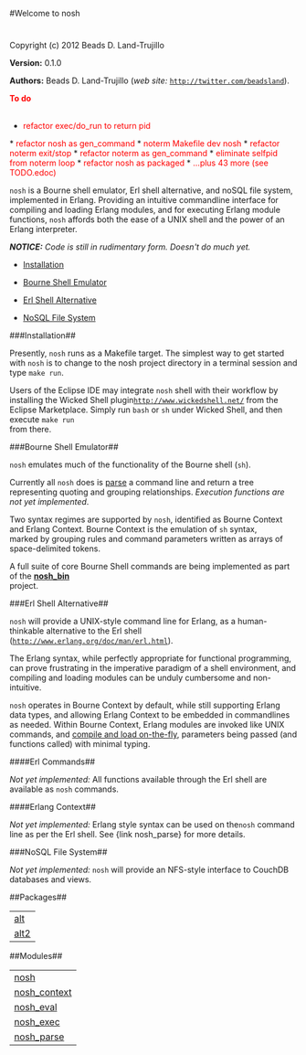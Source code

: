 

#Welcome to nosh#


Copyright (c) 2012 Beads D. Land-Trujillo

__Version:__ 0.1.0

__Authors:__ Beads D. Land-Trujillo (_web site:_ [`http://twitter.com/beadsland`](http://twitter.com/beadsland)).

__<font color="red">To do</font>__
<br></br>

* <font color="red">refactor exec/do_run to return pid
</font>
* <font color="red">refactor nosh as gen_command
</font>
* <font color="red">noterm Makefile dev nosh
</font>
* <font color="red">refactor noterm exit/stop
</font>
* <font color="red">refactor noterm as gen_command
</font>
* <font color="red">eliminate selfpid from noterm loop
</font>
* <font color="red">refactor nosh as packaged
</font>
* <font color="red">...plus 43 more (see TODO.edoc)
</font>


`nosh` is a Bourne shell emulator, Erl shell alternative, and
  noSQL file system,  implemented in Erlang.  Providing an intuitive
  commandline interface for compiling and loading Erlang modules, and for
  executing Erlang module functions, `nosh` affords both the ease of a
UNIX shell and the power of an Erlang interpreter.
 
  

_<strong>NOTICE:</strong> Code is still in rudimentary form. Doesn't  do much yet._
 
  

  * [Installation](#Installation)

  * [Bourne Shell Emulator](#Bourne_Shell_Emulator)

  * [Erl Shell Alternative](#Erl_Shell_Alternative)

  * [NoSQL File System](#NoSQL_File_System)

  
 
  

###<a name="Installation">Installation</a>##

 
  

Presently, `nosh` runs as a Makefile target.  The simplest way to get
  started with `nosh` is to change to the nosh project directory in a
  terminal session and type `make run`.
 
  

Users of the Eclipse IDE may integrate `nosh` shell with their
  workflow by installing the Wicked Shell plugin[`http://www.wickedshell.net/`](http://www.wickedshell.net/) from the Eclipse Marketplace.  Simply
  run `bash` or `sh` under Wicked Shell, and then execute `make run`  
from there.
 
  

###<a name="Bourne_Shell_Emulator">Bourne Shell Emulator</a>##

 
  

`nosh` emulates much of the functionality of the Bourne shell (`sh`).
 
  

Currently all `nosh` does is [parse](nosh_parse.md) a command line
  and return a tree representing quoting and grouping relationships.
  _Execution functions are not yet implemented_.
 
  

Two syntax regimes are supported by `nosh`, identified as Bourne Context
  and Erlang Context.  Bourne Context is the emulation of `sh` syntax,  
marked by grouping rules and command parameters written as arrays of
space-delimited tokens.
 
  

A full suite of core Bourne Shell commands are being implemented as part
  of the __[nosh_bin](http://github.com/beadsland/nosh_bin)__  
project.
 
  

###<a name="Erl_Shell_Alternative">Erl Shell Alternative</a>##

 
  

`nosh` will provide a UNIX-style command line for Erlang, as a
  human-thinkable alternative to the Erl shell
  ([`http://www.erlang.org/doc/man/erl.html`](http://www.erlang.org/doc/man/erl.html)).
 
  

The Erlang syntax, while perfectly appropriate for functional
programming, can prove frustrating in the imperative paradigm of a
shell environment, and compiling and loading modules can be unduly
cumbersome and non-intuitive.
 
  

`nosh` operates in Bourne Context by default, while still supporting
  Erlang data types, and allowing Erlang Context to be embedded in
  commandlines as needed.  Within Bourne Context, Erlang modules are
  invoked like UNIX commands, and [compile and load
  on-the-fly](nosh_load.md), parameters being passed (and functions called) with
minimal typing.
 
  

####<a name="Erl_Commands">Erl Commands</a>##

 
  

_Not yet implemented:_  All functions available through the Erl
  shell are available as `nosh` commands.
 
  

####<a name="Erlang_Context">Erlang Context</a>##

 
  

_Not yet implemented:_  Erlang style syntax can be used on the`nosh` command line as per the Erl shell.  See {link nosh_parse} for
more details.
 
  

###<a name="NoSQL_File_System">NoSQL File System</a>##

 
  _Not yet implemented:_  `nosh` will provide an NFS-style interface
  to CouchDB databases and views.
 

##Packages##


<table width="100%" border="0" summary="list of packages"><tr><td><a href="alt/package-summary.md" class="package">alt</a></td></tr><tr><td><a href="alt2/package-summary.md" class="package">alt2</a></td></tr></table>



##Modules##


<table width="100%" border="0" summary="list of modules">
<tr><td><a href="nosh.md" class="module">nosh</a></td></tr>
<tr><td><a href="nosh_context.md" class="module">nosh_context</a></td></tr>
<tr><td><a href="nosh_eval.md" class="module">nosh_eval</a></td></tr>
<tr><td><a href="nosh_exec.md" class="module">nosh_exec</a></td></tr>
<tr><td><a href="nosh_parse.md" class="module">nosh_parse</a></td></tr></table>

